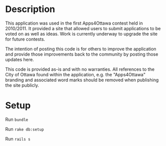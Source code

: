 # Description

This application was used in the first Apps4Ottawa contest held in 2010/2011.  It provided a site that allowed users to submit applications to be voted on as well as ideas.  Work is currently underway to upgrade the site for future contests.

The intention of posting this code is for others to improve the application and provide those improvements back to the community by posting those updates here.

This code is provided as-is and with no warranties.  All references to the City of Ottawa found within the application, e.g. the "Apps4Ottawa" branding and associated word marks should be removed when publishing the site publicly.  


# Setup

Run `bundle`

Run `rake db:setup`

Run `rails s`

